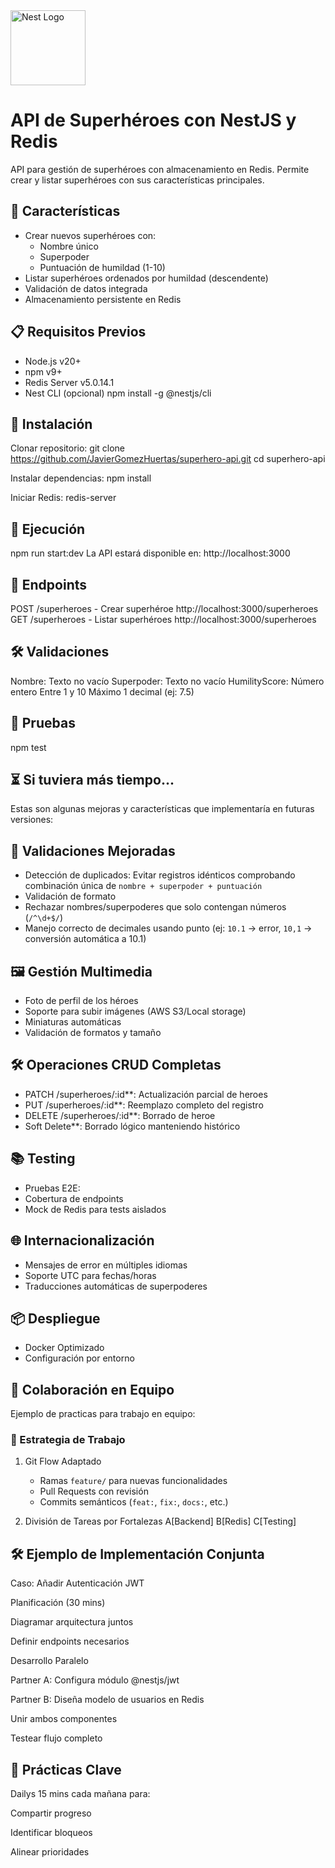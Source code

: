 <img src="https://nestjs.com/img/logo-small.svg" width="120" alt="Nest Logo" />

# API de Superhéroes con NestJS y Redis

  API para gestión de superhéroes con almacenamiento en Redis. Permite crear y listar superhéroes con sus características principales.

## 🚀 Características

- Crear nuevos superhéroes con:
  - Nombre único
  - Superpoder
  - Puntuación de humildad (1-10)
- Listar superhéroes ordenados por humildad (descendente)
- Validación de datos integrada
- Almacenamiento persistente en Redis

## 📋 Requisitos Previos

- Node.js v20+
- npm v9+
- Redis Server v5.0.14.1
- Nest CLI (opcional)
  npm install -g @nestjs/cli

## 🔧 Instalación

Clonar repositorio:
git clone https://github.com/JavierGomezHuertas/superhero-api.git
cd superhero-api

Instalar dependencias:
npm install

Iniciar Redis:
redis-server

## 🏃 Ejecución

npm run start:dev        La API estará disponible en: http://localhost:3000

## 📡 Endpoints

POST /superheroes - Crear superhéroe    http://localhost:3000/superheroes
GET /superheroes - Listar superhéroes   http://localhost:3000/superheroes

## 🛠️ Validaciones

Nombre: Texto no vacío
Superpoder: Texto no vacío
HumilityScore:
Número entero
Entre 1 y 10
Máximo 1 decimal (ej: 7.5)

## 🧪 Pruebas

npm test


## ⏳ Si tuviera más tiempo...

Estas son algunas mejoras y características que implementaría en futuras versiones:

## 🔄 Validaciones Mejoradas
  - Detección de duplicados: Evitar registros idénticos comprobando combinación única de `nombre + superpoder + puntuación`
  - Validación de formato 
  - Rechazar nombres/superpoderes que solo contengan números (`/^\d+$/`)
  - Manejo correcto de decimales usando punto (ej: `10.1` → error, `10,1` → conversión automática a 10.1)

## 🖼️ Gestión Multimedia
  - Foto de perfil de los héroes 
  - Soporte para subir imágenes (AWS S3/Local storage)
  - Miniaturas automáticas
  - Validación de formatos y tamaño

## 🛠️ Operaciones CRUD Completas
  - PATCH /superheroes/:id**: Actualización parcial de heroes
  - PUT /superheroes/:id**: Reemplazo completo del registro
  - DELETE /superheroes/:id**: Borrado de heroe
  - Soft Delete**: Borrado lógico manteniendo histórico

## 📚 Testing
  - Pruebas E2E: 
  - Cobertura de endpoints
  - Mock de Redis para tests aislados

## 🌐 Internacionalización
  - Mensajes de error en múltiples idiomas
  - Soporte UTC para fechas/horas
  - Traducciones automáticas de superpoderes

## 📦 Despliegue
  - Docker Optimizado
  - Configuración por entorno


## 👥 Colaboración en Equipo

Ejemplo de practicas para trabajo en equipo:

### 🤝 Estrategia de Trabajo
1. Git Flow Adaptado
   - Ramas `feature/` para nuevas funcionalidades
   - Pull Requests con revisión
   - Commits semánticos (`feat:`, `fix:`, `docs:`, etc.)

2. División de Tareas por Fortalezas
   A[Backend]
   B[Redis]
   C[Testing]

## 🛠️ Ejemplo de Implementación Conjunta
Caso: Añadir Autenticación JWT

Planificación (30 mins)

Diagramar arquitectura juntos

Definir endpoints necesarios

Desarrollo Paralelo

Partner A: Configura módulo @nestjs/jwt

Partner B: Diseña modelo de usuarios en Redis

Unir ambos componentes

Testear flujo completo

## 📌 Prácticas Clave
Dailys 15 mins cada mañana para:

Compartir progreso

Identificar bloqueos

Alinear prioridades